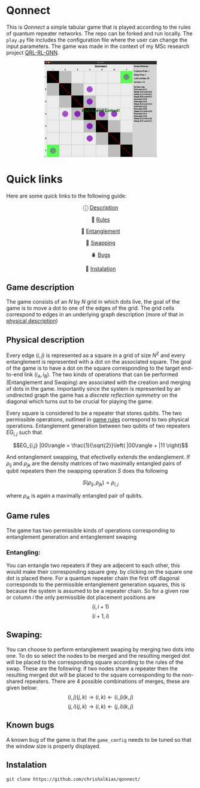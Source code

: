 # Qonnect
This is *Qonnect* a simple tabular game that is played according to the rules of quantum repeater networks. The repo can be forked and run locally. The `play.py` file includes the configuration file where the user can change the input parameters. The game was made in the context of my MSc research project [QRL-RL-GNN](https://github.com/chrishalkias/QRN-RN-GNN).

<div align="center">
<img src="./assets/preview.png" alt="Description" width="300"/>
</div>

# Quick links
Here are some quick links to the following guide:

<div align="center">

ⓘ [Description](#game-description)

📕 [Rules](#game-rules)

🤝 [Entanglement](#entangling)

🔀 [Swapping](#swaping)

🪲 [Bugs](#known-bugs)

🚀 [Instalation](#instalation)
</div>

## Game description
The game consists of an $N$ by $N$ grid in which dots live, the goal of the game is to move a dot to one of the edges of the grid. The grid cells correspond to edges in an underlying graph description (more of that in [physical description](#phys-des))


<a id="phys-des"></a>

## Physical description
Every edge $(i,j)$ is represented as a square in a grid of size $N^2$ and every entanglement is represented with a dot on the associated square. The goal of the game is to have a dot on the square corresponding to the target end-to-end link $(i_A, i_B)$. The two kinds of operations that can be performed (Entanglement and Swaping) are associated with the creation and merging of dots in the game. Importantly since the system is represented by an undirected graph the game has a *discrete reflection symmetry* on the diagonal which turns out to be crucial for playing the game.

Every square is considered to be a repeater that stores qubits. The two permissible operations, outlined in [game rules](#game-rules) correspond to two physical operations. Entanglement generation between two qubits of two repeaters $EG_{i,j}$ such that

$$EG_{i,j} |00\rangle = \frac{1}{\sqrt{2}}\left( |00\rangle + |11 \right)$$

And entanglement swapping, that efectivelly extends the endanglement. If $\rho_{ij}$ and $\rho_{jk}$ are the density matrices of two maximally entangled pairs of qubit repeaters then the swapping operation $S$ does tha following

$$S\left( \rho_{ij}, \rho_{jk} \right) = \rho_{i,j}$$

where $\rho_{ik}$ is again a maximally entangled pair of qubits.

## Game rules
The game has two permissible kinds of operations corresponding to entanglement generation and entanglement swaping
### Entangling:
You can entangle two repeaters if they are adjecent to each other, this would make their corresponding square grey. by clicking on the square one dot is placed there. For a quantum repeater chain the first off diagonal corresponds to the permissible entanglement generation squares, this is because the system is assumed to be a repeater chain. So for a given row or column $i$ the only permissible dot placement positions are
    $$(i,i+1)$$
    $$(i+1, i)$$
## Swaping:
You can choose to perform entanglement swaping by merging two dots into one. To do so select the nodes to be merged and the resulting merged dot will be placed to the corresponding square according to the rules of the swap. These are the following: if two nodes share a repeater then the resulting merged dot will be placed to the square corresponding to the non-shared repeaters. There are 4 possible combinations of merges, these are given below:
    $$(i,j)(j,k) \rightarrow (i,k) \leftarrow (i,j)(k,j)$$
    $$(j,i)(j,k) \rightarrow (i,k) \leftarrow (j,i)(k,j)$$


## Known bugs
A known bug of the game is that the `game_config` needs to be tuned so that the window size is properly displayed.
<!--
add the known bugs
-->

## Instalation

```
git clone https://github.com/chrishalkias/qonnect/
```